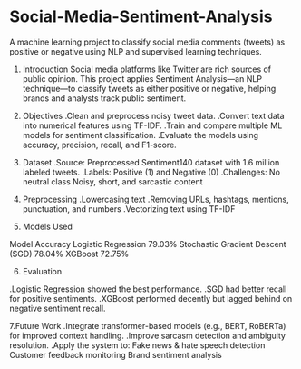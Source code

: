 # Social-Media-Sentiment-Analysis
A machine learning project to classify social media comments (tweets) as positive or negative using NLP and supervised learning techniques.

1. Introduction
  Social media platforms like Twitter are rich sources of public opinion. This project applies Sentiment Analysis—an NLP technique—to classify tweets as either positive or 
  negative, helping brands and analysts track public sentiment.

2. Objectives
  .Clean and preprocess noisy tweet data.
  .Convert text data into numerical features using TF-IDF.
  .Train and compare multiple ML models for sentiment classification.
  .Evaluate the models using accuracy, precision, recall, and F1-score.

3. Dataset
 .Source: Preprocessed Sentiment140 dataset with 1.6 million labeled tweets.
 .Labels: Positive (1) and Negative (0)
 .Challenges:
  No neutral class
  Noisy, short, and sarcastic content

4. Preprocessing
  .Lowercasing text
  .Removing URLs, hashtags, mentions, punctuation, and numbers
  .Vectorizing text using TF-IDF

5. Models Used 

Model	            Accuracy
Logistic Regression	79.03%
Stochastic Gradient Descent (SGD)	78.04%
XGBoost	72.75%

6. Evaluation

.Logistic Regression showed the best performance.
.SGD had better recall for positive sentiments.
.XGBoost performed decently but lagged behind on negative sentiment recall.

7.Future Work
 .Integrate transformer-based models (e.g., BERT, RoBERTa) for improved context handling.
.Improve sarcasm detection and ambiguity resolution.
.Apply the system to:
  Fake news & hate speech detection
  Customer feedback monitoring
  Brand sentiment analysis
